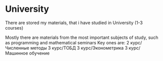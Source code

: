 # University
There are stored my materials, that i have studied in University (1-3 courses)

Mostly there are materials from the most important subjects of study, such as programming and mathematical seminars
Key ones are:
2 курс/Численные методы
3 курс/ТОБД
3 курс/Эконометрика
3 курс/Машинное обучение
